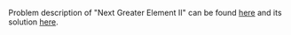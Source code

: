 Problem description of "Next Greater Element II" can be found [here](https://leetcode.com/problems/next-greater-element-ii/) and its solution [here]().
